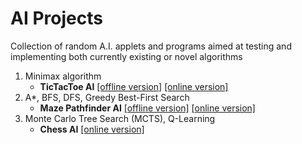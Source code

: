 # AI Projects
Collection of random A.I. applets and programs aimed at testing and implementing both currently existing or novel algorithms

1) Minimax algorithm
   - **TicTacToe AI** [[offline version]](/Tic-Tac-Toe/src.c) [[online version]](https://s2bd.github.io/ai-projects/Tic-Tac-Toe/index.html)
2) A*, BFS, DFS, Greedy Best-First Search
   - **Maze Pathfinder AI** [[offline version]](/Maze-Pathfinding/src.c) [[online version]](https://s2bd.github.io/ai-projects/Maze-Pathfinding)
3) Monte Carlo Tree Search (MCTS), Q-Learning
   - **Chess AI** [[online version]](https://s2bd.github.io/ai-projects/Chess-AI/index.html)
